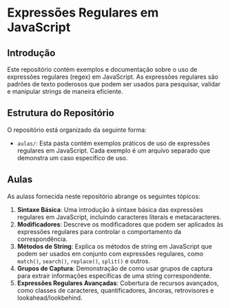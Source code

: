 <!DOCTYPE html>
<html>
<head>
  <title>Expressões Regulares em JavaScript</title>
</head>
<body>
  <h1>Expressões Regulares em JavaScript</h1>
  <h2>Introdução</h2>
  <p>Este repositório contém exemplos e documentação sobre o uso de expressões regulares (regex) em JavaScript. As expressões regulares são padrões de texto poderosos que podem ser usados para pesquisar, validar e manipular strings de maneira eficiente.</p>
  <h2>Estrutura do Repositório</h2>
  <p>O repositório está organizado da seguinte forma:</p>
  <ul>
    <li><code>aulas/</code>: Esta pasta contém exemplos práticos de uso de expressões regulares em JavaScript. Cada exemplo é um arquivo separado que demonstra um caso específico de uso.</li>
  </ul>

  <h2>Aulas</h2>
  <p>As aulass fornecida neste repositório abrange os seguintes tópicos:</p>
  <ol>
    <li><strong>Sintaxe Básica</strong>: Uma introdução à sintaxe básica das expressões regulares em JavaScript, incluindo caracteres literais e metacaracteres.</li>
    <li><strong>Modificadores</strong>: Descreve os modificadores que podem ser aplicados às expressões regulares para controlar o comportamento da correspondência.</li>
    <li><strong>Métodos de String</strong>: Explica os métodos de string em JavaScript que podem ser usados em conjunto com expressões regulares, como <code>match()</code>, <code>search()</code>, <code>replace()</code>, <code>split()</code> e outros.</li>
    <li><strong>Grupos de Captura</strong>: Demonstração de como usar grupos de captura para extrair informações específicas de uma string correspondente.</li>
    <li><strong>Expressões Regulares Avançadas</strong>: Cobertura de recursos avançados, como classes de caracteres, quantificadores, âncoras, retrovisores e lookahead/lookbehind.</li>
  </ol>
